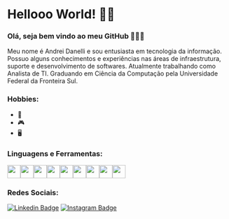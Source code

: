 # Hellooo World! 👨‍💻

### Olá, seja bem vindo ao meu GitHub 👏🎊🎉

Meu nome é Andrei Danelli e sou entusiasta em tecnologia da informação. Possuo alguns conhecimentos e experiências
nas áreas de infraestrutura, suporte e desenvolvimento de softwares. Atualmente trabalhando como Analista de TI.
Graduando em Ciência da Computação pela Universidade Federal da Fronteira Sul.

### Hobbies:
-  🎵
-  🎮
-  🖥️

### Linguagens e Ferramentas:
<img src="https://img.icons8.com/color/48/000000/html-5--v1.ico" width="30"><img src="https://img.icons8.com/color/48/000000/javascript--v1.ico" width="30"><img src="https://img.icons8.com/color/48/000000/css3.png" width="30"><img src="https://img.icons8.com/color/48/000000/git.png" width="30"><img src="https://img.icons8.com/color/48/000000/console.png" width="30"><img src="https://img.icons8.com/color/48/000000/github--v1.png" width="30"><img src="https://img.icons8.com/color/48/000000/visual-studio-code-2019.png" width="30"><img src="https://img.icons8.com/color/48/000000/delphi-ide.png" width="30"><img src="https://img.icons8.com/color/48/000000/python--v1.png" width="30">


### Redes Sociais:
[![Linkedin Badge](https://img.shields.io/badge/-LinkedIn-blue?style=flat-square&logo=Linkedin&logoColor=white&link=https://www.linkedin.com/in/andrei-danelli-a884141a4/)](https://www.linkedin.com/in/andrei-danelli-a884141a4/)
[![Instagram Badge](https://img.shields.io/badge/-Instagram-gray?style=flat-square&logo=Instagram&LogoColor=white&link=https://www.instagram.com/_andreidanelli_/)](https://www.instagram.com/_andreidanelli_/)
